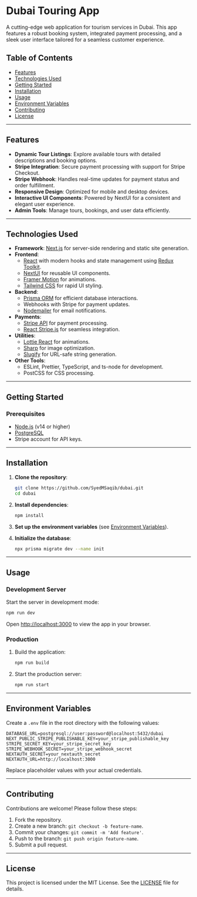 # Dubai Touring App

A cutting-edge web application for tourism services in Dubai. This app features a robust booking system, integrated payment processing, and a sleek user interface tailored for a seamless customer experience.

## Table of Contents

- [Features](#features)
- [Technologies Used](#technologies-used)
- [Getting Started](#getting-started)
- [Installation](#installation)
- [Usage](#usage)
- [Environment Variables](#environment-variables)
- [Contributing](#contributing)
- [License](#license)

---

## Features

- **Dynamic Tour Listings**: Explore available tours with detailed descriptions and booking options.
- **Stripe Integration**: Secure payment processing with support for Stripe Checkout.
- **Stripe Webhook**: Handles real-time updates for payment status and order fulfillment.
- **Responsive Design**: Optimized for mobile and desktop devices.
- **Interactive UI Components**: Powered by NextUI for a consistent and elegant user experience.
- **Admin Tools**: Manage tours, bookings, and user data efficiently.

---

## Technologies Used

- **Framework**: [Next.js](https://nextjs.org/) for server-side rendering and static site generation.
- **Frontend**: 
  - [React](https://reactjs.org/) with modern hooks and state management using [Redux Toolkit](https://redux-toolkit.js.org/).
  - [NextUI](https://nextui.org/) for reusable UI components.
  - [Framer Motion](https://www.framer.com/motion/) for animations.
  - [Tailwind CSS](https://tailwindcss.com/) for rapid UI styling.
- **Backend**: 
  - [Prisma ORM](https://www.prisma.io/) for efficient database interactions.
  - Webhooks with Stripe for payment updates.
  - [Nodemailer](https://nodemailer.com/) for email notifications.
- **Payments**: 
  - [Stripe API](https://stripe.com/docs/api) for payment processing.
  - [React Stripe.js](https://stripe.com/docs/stripe-js/react) for seamless integration.
- **Utilities**: 
  - [Lottie React](https://lottiefiles.com/react) for animations.
  - [Sharp](https://sharp.pixelplumbing.com/) for image optimization.
  - [Slugify](https://github.com/simov/slugify) for URL-safe string generation.
- **Other Tools**: 
  - ESLint, Prettier, TypeScript, and ts-node for development.
  - PostCSS for CSS processing.

---

## Getting Started

### Prerequisites

- [Node.js](https://nodejs.org/) (v14 or higher)
- [PostgreSQL](https://www.postgresql.org/)
- Stripe account for API keys.

---

## Installation

1. **Clone the repository**:

   ```bash
   git clone https://github.com/SyedMSaqib/dubai.git
   cd dubai
   ```

2. **Install dependencies**:

   ```bash
   npm install
   ```

3. **Set up the environment variables** (see [Environment Variables](#environment-variables)).

4. **Initialize the database**:

   ```bash
   npx prisma migrate dev --name init
   ```

---

## Usage

### Development Server

Start the server in development mode:

```bash
npm run dev
```

Open [http://localhost:3000](http://localhost:3000) to view the app in your browser.

### Production

1. Build the application:

   ```bash
   npm run build
   ```

2. Start the production server:

   ```bash
   npm run start
   ```

---

## Environment Variables

Create a `.env` file in the root directory with the following values:

```env
DATABASE_URL=postgresql://user:password@localhost:5432/dubai
NEXT_PUBLIC_STRIPE_PUBLISHABLE_KEY=your_stripe_publishable_key
STRIPE_SECRET_KEY=your_stripe_secret_key
STRIPE_WEBHOOK_SECRET=your_stripe_webhook_secret
NEXTAUTH_SECRET=your_nextauth_secret
NEXTAUTH_URL=http://localhost:3000
```

Replace placeholder values with your actual credentials.

---

## Contributing

Contributions are welcome! Please follow these steps:

1. Fork the repository.
2. Create a new branch: `git checkout -b feature-name`.
3. Commit your changes: `git commit -m 'Add feature'`.
4. Push to the branch: `git push origin feature-name`.
5. Submit a pull request.

---

## License

This project is licensed under the MIT License. See the [LICENSE](LICENSE) file for details.
